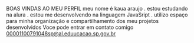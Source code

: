 BOAS VINDAS AO MEU PERFIL 
meu nome é kaua araujo 
.  estou estudando na alura 
. estou me desenvolvendo na linguagem JavaSript 
. utilizo espaço para minha organização e compartilhamento dos meu projetos desenvolvidos 
Voce pode entrar em contato comigo 
00001100791048sp@al.eduucacao.sp.gov.br 
